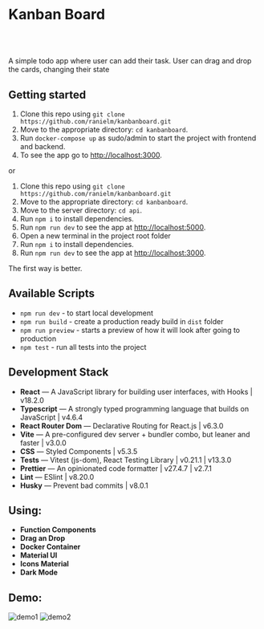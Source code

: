<h1 align="center" background-color="pink">
<br>
 <h1>Kanban Board</h1>
<br>
<br>
</h1>

A simple todo app where user can add their task. User can drag and drop the cards, changing their state

## Getting started

1. Clone this repo using `git clone https://github.com/ranielm/kanbanboard.git`
2. Move to the appropriate directory: `cd kanbanboard`.<br />
3. Run `docker-compose up` as sudo/admin to start the project with frontend and backend.<br />
4. To see the app go to [http://localhost:3000](http://localhost:3000).

or

1. Clone this repo using `git clone https://github.com/ranielm/kanbanboard.git`
2. Move to the appropriate directory: `cd kanbanboard`.<br />
3. Move to the server directory: `cd api`.<br />
4. Run `npm i` to install dependencies.<br />
5. Run `npm run dev` to see the app at [http://localhost:5000](http://localhost:5000).
6. Open a new terminal in the project root folder<br />
7. Run `npm i` to install dependencies.<br />
8. Run `npm run dev` to see the app at [http://localhost:3000](http://localhost:3000).

The first way is better.

## Available Scripts

- `npm run dev` - to start local development
- `npm run build` - create a production ready build in `dist` folder
- `npm run preview` - starts a preview of how it will look after going to production
- `npm test` - run all tests into the project

## Development Stack

- **React** — A JavaScript library for building user interfaces, with Hooks | v18.2.0
- **Typescript** — A strongly typed programming language that builds on JavaScript | v4.6.4
- **React Router Dom** — Declarative Routing for React.js | v6.3.0
- **Vite** — A pre-configured dev server + bundler combo, but leaner and faster | v3.0.0
- **CSS** — Styled Components | v5.3.5
- **Tests** — Vitest (js-dom), React Testing Library | v0.21.1 | v13.3.0
- **Prettier** — An opinionated code formatter | v27.4.7 | v2.7.1
- **Lint** — ESlint | v8.20.0
- **Husky** — Prevent bad commits | v8.0.1

## Using:

- **Function Components**
- **Drag an Drop**
- **Docker Container**
- **Material UI**
- **Icons Material**
- **Dark Mode**

## Demo:

![demo1](assets/demo1.png)
![demo2](assets/demo2.png)
